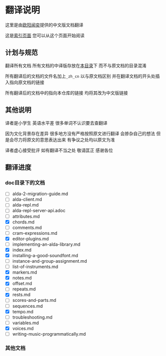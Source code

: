 # 翻译说明

这里是由[欧阳闻奕](https://github.com/OWALabuy)提供的中文版文档翻译

这是[索引页面](./index_zh_cn.md) 您可以从这个页面开始阅读

## 计划与规范

翻译所有文档 所有文档的中译版存放在[本目录](./)下 而不与原文档的目录混淆

所有翻译后的文档的文件名加上`_zh_cn` 以与原文档区别 并在翻译文档的开头处插入指向原文档的链接

所有翻译后的文档中的指向本仓库的链接 均将其改为中文版链接

## 其他说明

译者是小学生 英语水平差 很多单词不认识要去查翻译

因为文化背景存在差异 很多地方没有严格按照原文进行翻译 会掺杂自己的想法 但是会尽力将原文的意思表达出来 有争议之处均以原文为准

译者虚心接受批评 如有翻译不当之处 敬请匡正 感谢各位

## 翻译进度

### doc目录下的文档

- [ ] alda-2-migration-guide.md
- [ ] alda-client.md
- [ ] alda-repl.md
- [ ] alda-repl-server-api.adoc
- [ ] attributes.md
- [x] chords.md
- [ ] comments.md
- [ ] cram-expressions.md
- [x] editor-plugins.md
- [ ] implementing-an-alda-library.md
- [x] index.md
- [x] installing-a-good-soundfont.md
- [ ] instance-and-group-assignment.md
- [ ] list-of-instruments.md
- [x] markers.md
- [x] notes.md
- [x] offset.md
- [ ] repeats.md
- [x] rests.md
- [ ] scores-and-parts.md
- [ ] sequences.md
- [x] tempo.md
- [ ] troubleshooting.md
- [ ] variables.md
- [x] voices.md
- [ ] writing-music-programmatically.md

### 其他文档
